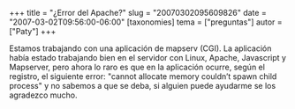 +++
title = "¿Error del Apache?"
slug = "20070302095609826"
date = "2007-03-02T09:56:00-06:00"
[taxonomies]
tema = ["preguntas"]
autor = ["Paty"]
+++

Estamos trabajando con una aplicación de mapserv (CGI). La aplicación
había estado trabajando bien en el servidor con Linux, Apache,
Javascript y Mapserver, pero ahora lo raro es que en la aplicación
ocurre, según el registro, el siguiente error: "cannot allocate memory
couldn’t spawn child process" y no sabemos a que se deba, si alguien
puede ayudarme se los agradezco mucho.

